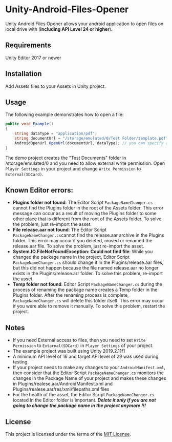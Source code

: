 # Unity-Android-Files-Opener
 Unity Android Files Opener allows your android application to open files on local drive with (**including API Level 24 or higher**).

## Requirements
 Unity Editor 2017 or newer

## Installation
 Add Assets files to your Assets in Unity project.

## Usage
The following example demonstrates how to open a file:
```csharp
public void Example()
{   
    string dataType = "application/pdf";
    string documentUrl = "/storage/emulated/0/Test Folder/template.pdf";
    AndroidOpenUrl.OpenUrl(documentUrl, dataType); // you can specify any MIME type when opening a file by explicitly specifying the dataType parameter
}
```
The demo project creates the "Test Documents" folder in /storage/emulated/0 and you need to allow external write permission. Open `Player Settings` in your project and change `Write Permission` to `External(SDCard)`.

## Known Editor errors:
 * **Plugins folder not found**:
   The Editor Script `PackageNameChanger.cs` cannot find the Plugins folder in the root of the Assets folder.
   This error message can occur as a result of moving the Plugins folder to some other place that is different from the root of the          Assets folder.
   To solve the problem, just re-import the asset.
 * **File release.aar not found**:
   The Editor Script `PackageNameChanger.cs`cannot find the release.aar archive in the Plugins folder. This error may occur if you          deleted, moved or renamed the release.aar file.
   To solve the problem, just re-import the asset.
 * **System.IO.FileNotFoundException: Could not find file**:
   While you changed the package name in the project, Editor Script `PackageNameChanger.cs` should change it in the Plugins/release.aar      files, but this did          not happen because the file named release.aar no longer exists in the Plugins/release.arr folder. 
   To solve this problem, re-import the asset.
 * **Temp folder not found**.
   Editor Script `PackageNameChanger.cs` during the process of renaming the package name creates a Temp folder in the Plugins folder.        After the renaming process is complete, `PackageNameChanger.cs` will delete this folder itself. This error may occur if you were able    to remove it manually. 
   To solve this problem, restart the project.

## Notes
 * If you need External access to files, then you need to set `Write Permission` to `Extarnal(SDCard)` in `Player Settings` of your project.
 * The example project was built using Unity 2019.2.11f1
 * A minimum API level of 16 and target API level of 29 was used during testing.
 * If your project needs to make any changes to your `AndroidManifest.xml`, then consider that the Editor Script `PackageNameChanger.cs` monitors the changes in the Package Name of your project and makes these changes in Plugins/realese.aar/AndroidManifest.xml and Plugins/realese.aar/res/xml/filepaths.xml files
 * For the health of the asset, the Editor Script `PackageNameChanger.cs` located in the Editor folder is important. 
   ***Delete it only if you are not going to change the package name in the project anymore !!!***

## License
This project is licensed under the terms of the [MIT License](https://opensource.org/licenses/MIT).
